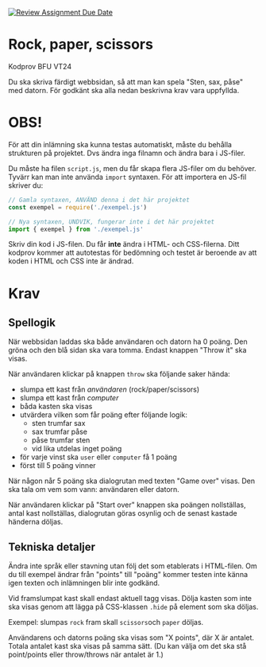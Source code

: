 [![Review Assignment Due Date](https://classroom.github.com/assets/deadline-readme-button-22041afd0340ce965d47ae6ef1cefeee28c7c493a6346c4f15d667ab976d596c.svg)](https://classroom.github.com/a/pEIDJzz_)
# Rock, paper, scissors

Kodprov BFU VT24

Du ska skriva färdigt webbsidan, så att man kan spela "Sten, sax, påse" med datorn. För godkänt ska alla nedan beskrivna krav vara uppfyllda.


# OBS!

För att din inlämning ska kunna testas automatiskt, måste du behålla strukturen på projektet. Dvs ändra inga filnamn och ändra bara i JS-filer. 

Du måste ha filen `script.js`, men du får skapa flera JS-filer om du behöver. Tyvärr kan man inte använda `import` syntaxen. För att importera en JS-fil skriver du:

```js
// Gamla syntaxen, ANVÄND denna i det här projektet
const exempel = require('./exempel.js')

// Nya syntaxen, UNDVIK, fungerar inte i det här projektet
import { exempel } from './exempel.js'
```


Skriv din kod i JS-filen.
Du får **inte** ändra i HTML- och CSS-filerna. Ditt kodprov kommer att autotestas för bedömning och testet är beroende av att koden i HTML och CSS inte är ändrad.

# Krav

## Spellogik
När webbsidan laddas ska både användaren och datorn ha 0 poäng. Den gröna och den blå sidan ska vara tomma. Endast knappen "Throw it" ska visas.

När användaren klickar på knappen `throw` ska följande saker hända:

- slumpa ett kast från _användaren_ (rock/paper/scissors)
- slumpa ett kast från _computer_
- båda kasten ska visas
- utvärdera vilken som får poäng efter följande logik:
  - sten trumfar sax
  - sax trumfar påse
  - påse trumfar sten
  - vid lika utdelas inget poäng
- för varje vinst ska `user` eller `computer` få 1 poäng
- först till 5 poäng vinner

När någon når 5 poäng ska dialogrutan med texten "Game over" visas. Den ska tala om vem som vann: användaren eller datorn.

När användaren klickar på "Start over" knappen ska poängen nollställas, antal kast nollställas, dialogrutan göras osynlig och de senast kastade händerna döljas.

## Tekniska detaljer

Ändra inte språk eller stavning utan följ det som etablerats i HTML-filen. Om du till exempel ändrar från "points" till "poäng" kommer testen inte känna igen texten och inlämningen blir inte godkänd.

Vid framslumpat kast skall endast aktuell tagg visas. Dölja kasten som inte ska visas genom att lägga på CSS-klassen `.hide` på element som ska döljas.

Exempel: slumpas `rock` fram skall `scissors`och `paper` döljas.

Användarens och datorns poäng ska visas som "X points", där X är antalet. Totala antalet kast ska visas på samma sätt. (Du kan välja om det ska stå point/points eller throw/throws när antalet är 1.)
